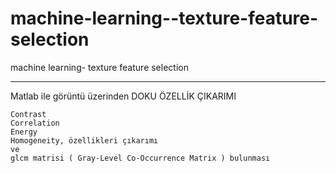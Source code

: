 # machine-learning--texture-feature-selection
machine learning-  texture feature selection




_____________
Matlab ile görüntü üzerinden DOKU ÖZELLİK ÇIKARIMI 


    Contrast
    Correlation 
    Energy 
    Homogeneity, özellikleri çıkarımı 
    ve 
    glcm matrisi ( Gray-Level Co-Occurrence Matrix ) bulunması
   
